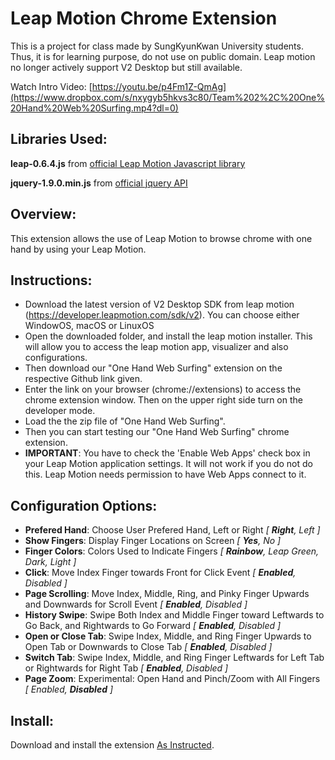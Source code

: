 
Leap Motion Chrome Extension
===

This is a project for class made by SungKyunKwan University students. Thus, it is for learning purpose, do not use on public domain. Leap motion no longer actively support V2 Desktop but still available.

Watch Intro Video: [https://youtu.be/p4Fm1Z-QmAg](https://www.dropbox.com/s/nxygyb5hkvs3c80/Team%202%2C%20One%20Hand%20Web%20Surfing.mp4?dl=0)


Libraries Used:
---

**leap-0.6.4.js** from [official Leap Motion Javascript library](https://github.com/leapmotion/leapjs)

**jquery-1.9.0.min.js** from [official jquery API](https://blog.jquery.com/2013/01/15/jquery-1-9-final-jquery-2-0-beta-migrate-final-released/)


Overview:
---

This extension allows the use of Leap Motion to browse chrome with one hand by using your Leap Motion.


Instructions:
---

* Download the latest version of V2 Desktop SDK from leap motion (https://developer.leapmotion.com/sdk/v2). You can choose either WindowOS, macOS or LinuxOS
* Open the downloaded folder, and install the leap motion installer. This will allow you to access the leap motion app, visualizer and also configurations.
* Then download our "One Hand Web Surfing" extension on the respective Github link given.
* Enter the link on your browser (chrome://extensions) to access the chrome extension window. Then on the upper right side turn on the developer mode.
* Load the the zip file of "One Hand Web Surfing".
* Then you can start testing our "One Hand Web Surfing" chrome extension.
* **IMPORTANT**: You have to check the 'Enable Web Apps' check box in your Leap Motion application settings.  It will not work if you do not do this.  Leap Motion needs permission to have Web Apps connect to it.


Configuration Options:
---

* __Prefered Hand__: Choose User Prefered Hand, Left or Right _[ **Right**, Left ]_
* __Show Fingers__: Display Finger Locations on Screen _[ **Yes**, No ]_
* __Finger Colors__: Colors Used to Indicate Fingers _[ **Rainbow**, Leap Green, Dark, Light ]_
* __Click__:  Move Index Finger towards Front for Click Event _[ **Enabled**, Disabled ]_
* __Page Scrolling__:  Move Index, Middle, Ring, and Pinky Finger Upwards and Downwards for Scroll Event _[ **Enabled**, Disabled ]_
* __History Swipe__: Swipe Both Index and Middle Finger toward Leftwards to Go Back, and Rightwards to Go Forward _[ **Enabled**, Disabled ]_
* __Open or Close Tab__:  Swipe Index, Middle, and Ring Finger Upwards to Open Tab or Downwards to Close Tab _[ **Enabled**, Disabled ]_
* __Switch Tab__:  Swipe Index, Middle, and Ring Finger Leftwards for Left Tab or Rightwards for Right Tab _[ **Enabled**, Disabled ]_
* __Page Zoom__: Experimental:  Open Hand and Pinch/Zoom with All Fingers _[ Enabled, **Disabled** ]_


Install:
---

Download and install the extension [As Instructed](http://developer.chrome.com/extensions/getstarted.html#unpacked).
